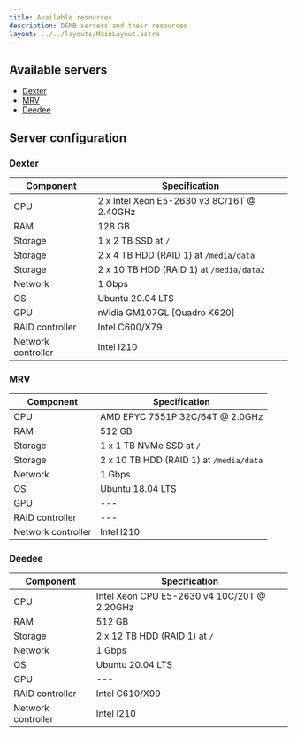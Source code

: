 ```yaml
---
title: Available resources
description: DEMB servers and their resources
layout: ../../layouts/MainLayout.astro
---
```


## Available servers
* [Dexter](#dexter)
* [MRV](#mrv)
* [Deedee](#deedee)

## Server configuration

### Dexter

| Component          | Specification                              |
|--------------------|--------------------------------------------|
| CPU                | 2 x Intel Xeon E5-2630 v3 8C/16T @ 2.40GHz |
| RAM                | 128 GB                                     |
| Storage            | 1 x 2 TB SSD at `/`                        |
| Storage            | 2 x 4 TB HDD (RAID 1) at `/media/data`     |
| Storage            | 2 x 10 TB HDD (RAID 1) at `/media/data2`   |
| Network            | 1 Gbps                                     |
| OS                 | Ubuntu 20.04 LTS                           |
| GPU                | nVidia GM107GL [Quadro K620]               |
| RAID controller    | Intel C600/X79                             |
| Network controller | Intel I210                                 |

### MRV

| Component          | Specification                           |
|--------------------|-----------------------------------------|
| CPU                | AMD EPYC 7551P 32C/64T @ 2.0GHz         |
| RAM                | 512 GB                                  |
| Storage            | 1 x 1 TB NVMe SSD at `/`                |
| Storage            | 2 x 10 TB HDD (RAID 1) at `/media/data` |
| Network            | 1 Gbps                                  |
| OS                 | Ubuntu 18.04 LTS                        |
| GPU                | ---                                     |
| RAID controller    | ---                                     |
| Network controller | Intel I210                              |

### Deedee

| Component          | Specification                               |
|--------------------|---------------------------------------------|
| CPU                | Intel Xeon CPU E5-2630 v4 10C/20T @ 2.20GHz |
| RAM                | 512 GB                                      |
| Storage            | 2 x 12 TB HDD (RAID 1) at `/`               |
| Network            | 1 Gbps                                      |
| OS                 | Ubuntu 20.04 LTS                            |
| GPU                | ---                                         |
| RAID controller    | Intel C610/X99                              |
| Network controller | Intel I210                                  |
